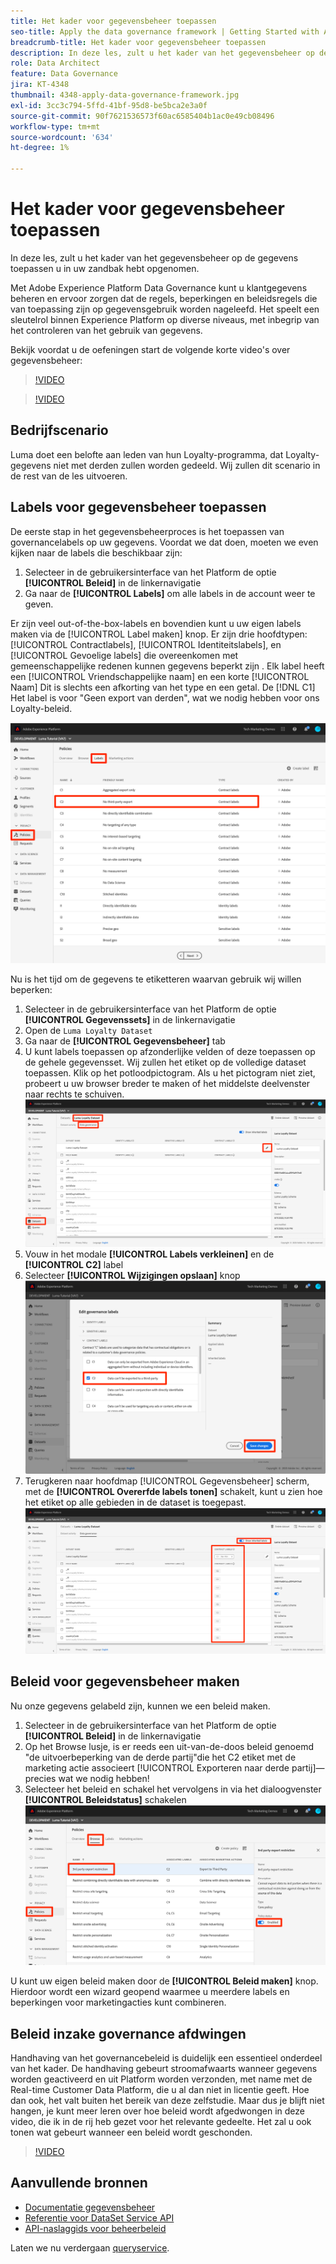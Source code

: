 ```yaml
---
title: Het kader voor gegevensbeheer toepassen
seo-title: Apply the data governance framework | Getting Started with Adobe Experience Platform for Data Architects and Data Engineers
breadcrumb-title: Het kader voor gegevensbeheer toepassen
description: In deze les, zult u het kader van het gegevensbeheer op de gegevens toepassen u in uw zandbak hebt opgenomen.
role: Data Architect
feature: Data Governance
jira: KT-4348
thumbnail: 4348-apply-data-governance-framework.jpg
exl-id: 3cc3c794-5ffd-41bf-95d8-be5bca2e3a0f
source-git-commit: 90f7621536573f60ac6585404b1ac0e49cb08496
workflow-type: tm+mt
source-wordcount: '634'
ht-degree: 1%

---
```


# Het kader voor gegevensbeheer toepassen

<!--15min-->

In deze les, zult u het kader van het gegevensbeheer op de gegevens toepassen u in uw zandbak hebt opgenomen.

Met Adobe Experience Platform Data Governance kunt u klantgegevens beheren en ervoor zorgen dat de regels, beperkingen en beleidsregels die van toepassing zijn op gegevensgebruik worden nageleefd. Het speelt een sleutelrol binnen Experience Platform op diverse niveaus, met inbegrip van het controleren van het gebruik van gegevens.

Bekijk voordat u de oefeningen start de volgende korte video&#39;s over gegevensbeheer:
>[!VIDEO](https://video.tv.adobe.com/v/36653?quality=12&learn=on)

>[!VIDEO](https://video.tv.adobe.com/v/29708?quality=12&learn=on)

<!--
## Permissions required

In the [Configure Permissions](configure-permissions.md) lesson, you set up all the access controls required to complete this lesson, specifically:

* Permission items **[!UICONTROL Data Governance]** > **[!UICONTROL Manage Usage Labels]**, **[!UICONTROL Manage Data Usage Policies]** and **[!UICONTROL View Data Usage Policies]**
* Permission items **[!UICONTROL Data Management]** > **[!UICONTROL View Datasets]** and **[!UICONTROL Manage Datasets]**
* Permission item **[!UICONTROL Sandboxes]** > `Luma Tutorial`
* User-role access to the `Luma Tutorial Platform` Product Profile
-->

## Bedrijfscenario

Luma doet een belofte aan leden van hun Loyalty-programma, dat Loyalty-gegevens niet met derden zullen worden gedeeld. Wij zullen dit scenario in de rest van de les uitvoeren.

## Labels voor gegevensbeheer toepassen

De eerste stap in het gegevensbeheerproces is het toepassen van governancelabels op uw gegevens. Voordat we dat doen, moeten we even kijken naar de labels die beschikbaar zijn:

1. Selecteer in de gebruikersinterface van het Platform de optie **[!UICONTROL Beleid]** in de linkernavigatie
1. Ga naar de **[!UICONTROL Labels]** om alle labels in de account weer te geven.

Er zijn veel out-of-the-box-labels en bovendien kunt u uw eigen labels maken via de [!UICONTROL Label maken] knop. Er zijn drie hoofdtypen: [!UICONTROL Contractlabels], [!UICONTROL Identiteitslabels], en [!UICONTROL Gevoelige labels] die overeenkomen met gemeenschappelijke redenen kunnen gegevens beperkt zijn . Elk label heeft een [!UICONTROL Vriendschappelijke naam] en een korte [!UICONTROL Naam] Dit is slechts een afkorting van het type en een getal. De [!DNL C1] Het label is voor &quot;Geen export van derden&quot;, wat we nodig hebben voor ons Loyalty-beleid.

![Label voor gegevensbeheer](assets/governance-policies.png)

Nu is het tijd om de gegevens te etiketteren waarvan gebruik wij willen beperken:

1. Selecteer in de gebruikersinterface van het Platform de optie **[!UICONTROL Gegevenssets]** in de linkernavigatie
1. Open de `Luma Loyalty Dataset`
1. Ga naar de **[!UICONTROL Gegevensbeheer]** tab
1. U kunt labels toepassen op afzonderlijke velden of deze toepassen op de gehele gegevensset. Wij zullen het etiket op de volledige dataset toepassen. Klik op het potloodpictogram. Als u het pictogram niet ziet, probeert u uw browser breder te maken of het middelste deelvenster naar rechts te schuiven.
   ![Gegevensbeheer](assets/governance-dataset.png)
1. Vouw in het modale **[!UICONTROL Labels verkleinen]** en de **[!UICONTROL C2]** label
1. Selecteer **[!UICONTROL Wijzigingen opslaan]** knop
   ![Gegevensbeheer](assets/governance-applyLabel.png)
1. Terugkeren naar hoofdmap [!UICONTROL Gegevensbeheer] scherm, met de **[!UICONTROL Overerfde labels tonen]** schakelt, kunt u zien hoe het etiket op alle gebieden in de dataset is toegepast.
   ![Gegevensbeheer](assets/governance-labelsAdded.png)


<!--adding extra, unnecessary fields from field groups makes it harder to see which fields really need labels-->
<!--Are there any best practices for applying governance labels-->

## Beleid voor gegevensbeheer maken

Nu onze gegevens gelabeld zijn, kunnen we een beleid maken.

1. Selecteer in de gebruikersinterface van het Platform de optie **[!UICONTROL Beleid]** in de linkernavigatie
1. Op het Browse lusje, is er reeds een uit-van-de-doos beleid genoemd &quot;de uitvoerbeperking van de derde partij&quot;die het C2 etiket met de marketing actie associeert [!UICONTROL Exporteren naar derde partij]—precies wat we nodig hebben!
1. Selecteer het beleid en schakel het vervolgens in via het dialoogvenster **[!UICONTROL Beleidstatus]** schakelen
   ![Gegevensbeheer](assets/governance-enablePolicy.png)

U kunt uw eigen beleid maken door de **[!UICONTROL Beleid maken]** knop. Hierdoor wordt een wizard geopend waarmee u meerdere labels en beperkingen voor marketingacties kunt combineren.

## Beleid inzake governance afdwingen

Handhaving van het governancebeleid is duidelijk een essentieel onderdeel van het kader. De handhaving gebeurt stroomafwaarts wanneer gegevens worden geactiveerd en uit Platform worden verzonden, met name met de Real-time Customer Data Platform, die u al dan niet in licentie geeft. Hoe dan ook, het valt buiten het bereik van deze zelfstudie. Maar dus je blijft niet hangen, je kunt meer leren over hoe beleid wordt afgedwongen in deze video, die ik in de rij heb gezet voor het relevante gedeelte. Het zal u ook tonen wat gebeurt wanneer een beleid wordt geschonden.

>[!VIDEO](https://video.tv.adobe.com/v/33631/?t=151&quality=12&learn=on)


## Aanvullende bronnen

* [Documentatie gegevensbeheer](https://experienceleague.adobe.com/docs/experience-platform/data-governance/home.html)
* [Referentie voor DataSet Service API](https://www.adobe.io/experience-platform-apis/references/dataset-service/)
* [API-naslaggids voor beheerbeleid](https://www.adobe.io/experience-platform-apis/references/policy-service/)

Laten we nu verdergaan [queryservice](run-queries.md).
